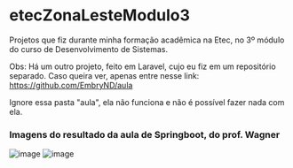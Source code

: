 # etecZonaLesteModulo3
Projetos que fiz durante minha formação acadêmica na Etec, no 3º módulo do curso de Desenvolvimento de Sistemas.

Obs: Há um outro projeto, feito em Laravel, cujo eu fiz em um repositório separado. Caso queira ver, apenas entre nesse link: https://github.com/EmbryND/aula

Ignore essa pasta "aula", ela não funciona e não é possível fazer nada com ela.

### Imagens do resultado da aula de Springboot, do prof. Wagner
![image](https://github.com/user-attachments/assets/b39d623c-f993-40f1-b875-88f52a24acb6)
![image](https://github.com/user-attachments/assets/9ea8bf3d-a367-48c2-9223-7e50a66ac05a)
